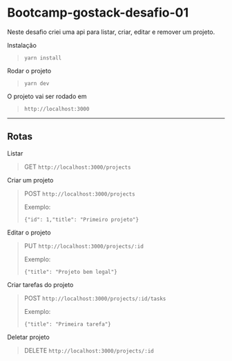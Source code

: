 # Bootcamp-gostack-desafio-01

Neste desafio criei uma api para listar, criar, editar e remover um projeto.

Instalação

> `yarn install`

Rodar o projeto

> `yarn dev`

O projeto vai ser rodado em

> `http://localhost:3000`

---

## Rotas

Listar

> GET `http://localhost:3000/projects`

Criar um projeto

> POST `http://localhost:3000/projects`
>
> Exemplo:
>
> `{"id": 1,"title": "Primeiro projeto"}`

Editar o projeto

> PUT `http://localhost:3000/projects/:id`
>
> Exemplo:
>
> `{"title": "Projeto bem legal"}`

Criar tarefas do projeto

> POST `http://localhost:3000/projects/:id/tasks`
>
> Exemplo:
>
> `{"title": "Primeira tarefa"}`

Deletar projeto

> DELETE `http://localhost:3000/projects/:id`
